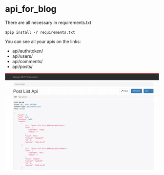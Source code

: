 # api_for_blog
There are all necessary in requirements.txt

`$pip install -r requirements.txt`

You can see all your apis on the links:
+ api/auth/token/
+ api/users/
+ api/comments/
+ api/posts/


![api](https://github.com/Foxfix/api_for_blog/raw/master/api.png)
